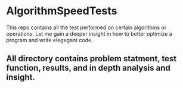 # AlgorithmSpeedTests

This repo contains all the test performed on certain algorithms or operations. Let me gain a deeper insight in how to better optimize a program and write elegegant code.


## All directory contains problem statment, test function, results, and in depth analysis and insight.


